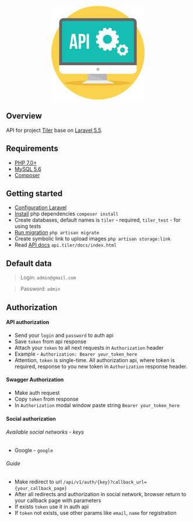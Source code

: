 <p align="center"><img src="./resources/assets/img/api.png"></p>

## Overview
API for project [Tiler](https://github.com/DAMAGEx1/tiler) base on [Laravel 5.5](https://laravel.com/).

## Requirements
- [PHP 7.0+](http://php.net/)
- [MySQL 5.6](https://dev.mysql.com/downloads/mysql/5.6.html)
- [Composer](https://getcomposer.org/)

## Getting started
- [Configuration Laravel](https://laravel.com/docs/5.4/installation#configuration)
- [Install](https://getcomposer.org/doc/01-basic-usage.md#installing-dependencies) php dependencies `composer install`
- Create databases, default names is `tiler` - required, `tiler_test` - for using tests
- [Run migration](https://laravel.com/docs/5.4/migrations#running-migrations) `php artisan migrate`
- Create symbolic link to upload images `php artisan storage:link`
- Read [API docs](api.tiler/docs) `api.tiler/docs/index.html`

## Default data
> Login: `admin@gmail.com`

> Password: `admin`

## Authorization
#### API authorization
- Send your `login` and `password` to auth api
- Save `token` from api response
- Attach your `token` to all next requests in `Authorization` header
- Example - `Authorization: Bearer your_token_here`
- Attention, `token` is single-time. All authorization api, where token is required, response to you new token in `Authorization` response header.

#### Swagger Authorization
- Make auth request
- Copy `token` from response
- In `Authorization` modal window paste string `Bearer your_token_here`

#### Social authorization 
###### Available social networks - keys
* Google - `google`
###### Guide
- Make redirect to url `/api/v1/auth/{key}?callback_url={your_callback_page}`
- After all redirects and authorization in social network, browser return to your callback page with parameters 
- If exists `token` use it in auth api
- If `token` not exists, use other params like `email`, `name` for registration
